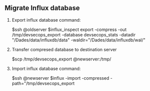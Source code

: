 Migrate Influx database
-------------------------
1. Export influx database command:


    $ssh <user1>@oldserver
    $influx_inspect export -compress -out /tmp/devsecops_export -database devsecops_stats -datadir "/Dades/data/influxdb/data" -waldir="/Dades/data/influxdb/wal/"

2. Transfer compresed database to destination server


    $scp /tmp/devsecops_export  <user2>@newserver:/tmp/

3. Import influx database command:


    $ssh <user2>@newserver
    $influx -import -compressed -path="/tmp/devsecops_export
